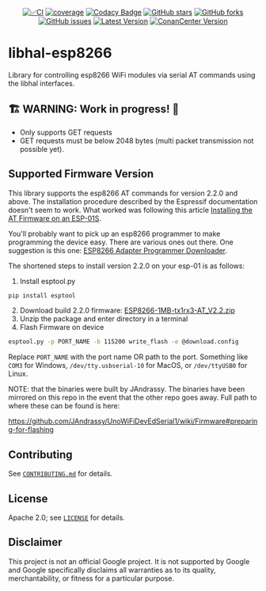 <div align="center">

[![✅CI](https://github.com/libhal/libhal-esp8266/actions/workflows/ci.yml/badge.svg)](https://github.com/libhal/libhal-esp8266/actions/workflows/ci.yml)
[![coverage](https://libhal.github.io/libhal-esp8266/coverage/coverage.svg)](https://libhal.github.io/libhal-esp8266/coverage/)
[![Codacy Badge](https://app.codacy.com/project/badge/Grade/b084e6d5962d49a9afcb275d62cd6586)](https://www.codacy.com/gh/libhal/libhal/dashboard?utm_source=github.com&amp;utm_medium=referral&amp;utm_content=libhal/libhal&amp;utm_campaign=Badge_Grade)
[![GitHub stars](https://img.shields.io/github/stars/libhal/libhal-esp8266.svg)](https://github.com/libhal/libhal-esp8266/stargazers)
[![GitHub forks](https://img.shields.io/github/forks/libhal/libhal-esp8266.svg)](https://github.com/libhal/libhal-esp8266/network)
[![GitHub issues](https://img.shields.io/github/issues/libhal/libhal-esp8266.svg)](https://github.com/libhal/libhal-esp8266/issues)
[![Latest Version](https://libhal.github.io/libhal-esp8266/latest_version.svg)](https://github.com/libhal/libhal-esp8266/blob/main/conanfile.py)
[![ConanCenter Version](https://repology.org/badge/version-for-repo/conancenter/libhal-esp8266.svg)](https://conan.io/center/libhal-esp8266)

</div>

# libhal-esp8266

Library for controlling esp8266 WiFi modules via serial AT commands using the
libhal interfaces.

## 🏗️ WARNING: Work in progress! 🚧
- Only supports GET requests
- GET requests must be below 2048 bytes (multi packet transmission not possible
yet).

## Supported Firmware Version

This library supports the esp8266 AT commands for version 2.2.0 and above.
The installation procedure described by the Espressif documentation doesn't seem
to work. What worked was following this article
[Installing the AT Firmware on an ESP-01S](https://www.sigmdel.ca/michel/ha/esp8266/ESP01_AT_Firmware_en.html).

You'll probably want to pick up an esp8266 programmer to make programming the
device easy. There are various ones out there. One suggestion is this one:
[ESP8266 Adapter Programmer Downloader](https://www.amazon.com/dp/B097SZMK2W).

The shortened steps to install version 2.2.0 on your esp-01 is as follows:

1. Install esptool.py

```bash
pip install esptool
```

2. Download build 2.2.0 firmware: [ESP8266-1MB-tx1rx3-AT_V2.2.zip](https://github.com/jandrassy/UnoWiFiDevEdSerial1/wiki/files/ESP8266-1MB-tx1rx3-AT_V2.2.zip)
3. Unzip the package and enter directory in a terminal
4. Flash Firmware on device

```bash
esptool.py -p PORT_NAME -b 115200 write_flash -e @download.config
```

Replace `PORT_NAME` with the port name OR path to the port. Something like
`COM3` for Windows, `/dev/tty.usbserial-10` for MacOS, or `/dev/ttyUSB0` for
Linux.

NOTE: that the binaries were built by JAndrassy. The binaries have been mirrored
on this repo in the event that the other repo goes away. Full path to where
these can be found is here:

https://github.com/JAndrassy/UnoWiFiDevEdSerial1/wiki/Firmware#preparing-for-flashing

## Contributing

See [`CONTRIBUTING.md`](CONTRIBUTING.md) for details.

## License

Apache 2.0; see [`LICENSE`](LICENSE) for details.

## Disclaimer

This project is not an official Google project. It is not supported by
Google and Google specifically disclaims all warranties as to its quality,
merchantability, or fitness for a particular purpose.
